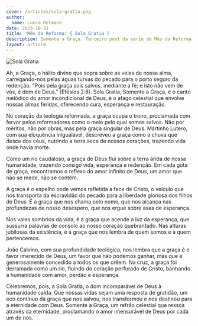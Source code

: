 ```yaml
---
cover: /articles/sola-gratia.png
author:
  name: Lucca Delmano
date: 2023-10-31
title: 'Mês da Reforma: { Sola Gratia } '
description: Somente a Graça. Terceiro post da série do Mês da Reforma
layout: article
---
```


![Sola Gratia](/articles/sola-gratia.png)

Ah, a Graça, o hálito divino que sopra sobre as velas de nossa alma, carregando-nos pelas águas turvas do pecado para o porto seguro da redenção. "Pois pela graça sois salvos, mediante a fé; e isto não vem de vós, é dom de Deus." (Efésios 2:8). Sola Gratia, Somente a Graça, é o canto melódico do amor incondicional de Deus, é o afago celestial que envolve nossas almas feridas, oferecendo cura, esperança e restauração.

No coração da teologia reformada, a graça ocupa o trono, proclamada com fervor pelos reformadores como o meio pelo qual somos salvos. Não por méritos, não por obras, mas pela graça singular de Deus. Martinho Lutero, com sua eloquência inigualável, descreveu a graça como a chuva que desce dos céus, nutrindo a terra seca de nossos corações, trazendo vida onde havia morte.

Como um rio caudaloso, a graça de Deus flui sobre a terra árida de nossa humanidade, trazendo consigo vida, esperança e redenção. Em cada gota de graça, encontramos o reflexo do amor infinito de Deus, um amor que não se mede, não se contém.

A graça é o espelho onde vemos refletida a face de Cristo, o veículo que nos transporta da escravidão do pecado para a liberdade gloriosa dos filhos de Deus. É a graça que nos chama pelo nome, que nos alcança nas profundezas de nosso desespero, que nos ergue sobre asas de esperança.

Nos vales sombrios da vida, é a graça que acende a luz da esperança, que sussurra palavras de consolo ao nosso coração quebrantado. Nas alturas jubilosas da existência, é a graça que nos lembra de quem somos e a quem pertencemos.

João Calvino, com sua profundidade teológica, nos lembra que a graça é o favor imerecido de Deus, um favor que não podemos ganhar, mas que é generosamente concedido a todos os que crêem. Na cruz, a graça foi derramada como um rio, fluindo do coração perfurado de Cristo, banhando a humanidade com amor, perdão e esperança.

Celebremos, pois, a Sola Gratia, o dom incomparável de Deus à humanidade caída. Que nossas vidas sejam uma resposta de gratidão, um eco contínuo da graça que nos salvou, nos transformou e nos destinou para a eternidade com Deus. Somente a Graça, um refrão celestial que ressoa através da eternidade, proclamando o amor imensurável de Deus por cada um de nós.
